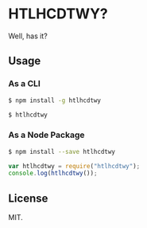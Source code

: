 # HTLHCDTWY?

Well, has it?

## Usage

### As a CLI

```sh
$ npm install -g htlhcdtwy
```

```sh
$ htlhcdtwy
```

### As a Node Package

```sh
$ npm install --save htlhcdtwy
```

```js
var htlhcdtwy = require("htlhcdtwy");
console.log(htlhcdtwy());
```

## License

MIT.
